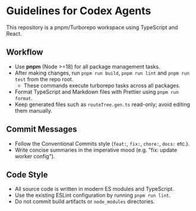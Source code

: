 # Guidelines for Codex Agents

This repository is a pnpm/Turborepo workspace using TypeScript and React.

## Workflow

- Use **pnpm** (Node >=18) for all package management tasks.
- After making changes, run `pnpm run build`, `pnpm run lint` and `pnpm run test` from the repo root.
  - These commands execute turborepo tasks across all packages.
- Format TypeScript and Markdown files with Prettier using `pnpm run format`.
- Keep generated files such as `routeTree.gen.ts` read-only; avoid editing them manually.

## Commit Messages

- Follow the Conventional Commits style (`feat:`, `fix:`, `chore:`, `docs:` etc.).
- Write concise summaries in the imperative mood (e.g. "fix: update worker config").

## Code Style

- All source code is written in modern ES modules and TypeScript.
- Use the existing ESLint configuration by running `pnpm run lint`.
- Do not commit build artifacts or `node_modules` directories.
